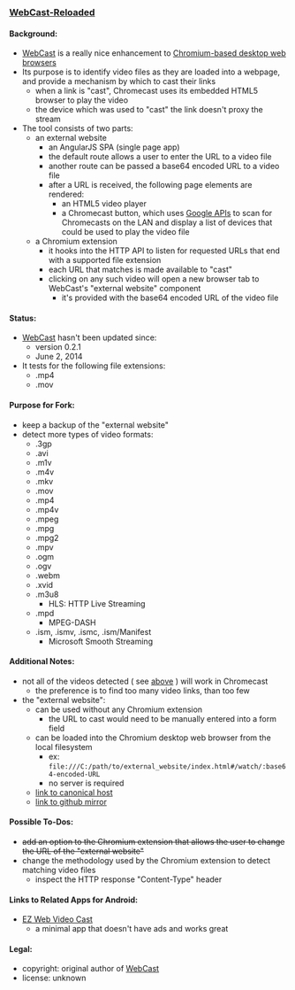 ### [WebCast-Reloaded](https://github.com/warren-bank/crx-webcast-reloaded)

#### Background:

* [WebCast](https://chrome.google.com/webstore/detail/webcast/gmenldaghgogpiajaipajaphcjbankna?hl=en) is a really nice enhancement to [Chromium-based desktop web browsers](https://en.wikipedia.org/wiki/Chromium_(web_browser)#Other_browsers_based_on_Chromium)
* Its purpose is to identify video files as they are loaded into a webpage, and provide a mechanism by which to cast their links
  * when a link is "cast", Chromecast uses its embedded HTML5 browser to play the video
  * the device which was used to "cast" the link doesn't proxy the stream
* The tool consists of two parts:
  * an external website
    * an AngularJS SPA (single page app)
    * the default route allows a user to enter the URL to a video file
    * another route can be passed a base64 encoded URL to a video file
    * after a URL is received, the following page elements are rendered:
      * an HTML5 video player
      * a Chromecast button, which uses [Google APIs](https://developers.google.com/cast/docs/chrome_sender_integrate) to scan for Chromecasts on the LAN and display a list of devices that could be used to play the video file
  * a Chromium extension
    * it hooks into the HTTP API to listen for requested URLs that end with a supported file extension
    * each URL that matches is made available to "cast"
    * clicking on any such video will open a new browser tab to WebCast's "external website" component
      * it's provided with the base64 encoded URL of the video file

#### Status:

* [WebCast](https://chrome.google.com/webstore/detail/webcast/gmenldaghgogpiajaipajaphcjbankna?hl=en) hasn't been updated since:
  * version 0.2.1
  * June 2, 2014
* It tests for the following file extensions:
  * .mp4
  * .mov

#### Purpose for Fork:

* keep a backup of the "external website"
* detect more types of video formats:
  * .3gp
  * .avi
  * .m1v
  * .m4v
  * .mkv
  * .mov
  * .mp4
  * .mp4v
  * .mpeg
  * .mpg
  * .mpg2
  * .mpv
  * .ogm
  * .ogv
  * .webm
  * .xvid
  * .m3u8
    * HLS: HTTP Live Streaming
  * .mpd
    * MPEG-DASH
  * .ism, .ismv, .ismc, .ism/Manifest
    * Microsoft Smooth Streaming

#### Additional Notes:

* not all of the videos detected ( see [above](#purpose-for-fork) ) will work in Chromecast
  * the preference is to find too many video links, than too few
* the "external website":
  * can be used without any Chromium extension
    * the URL to cast would need to be manually entered into a form field
  * can be loaded into the Chromium desktop web browser from the local filesystem
    * ex: `file:///C:/path/to/external_website/index.html#/watch/:base64-encoded-URL`
    * no server is required
  * [link to canonical host](http://web-cast.appspot.com/)
  * [link to github mirror](http://warren-bank.github.io/crx-webcast-reloaded/external_website/index.html)

#### Possible To-Dos:

* ~~add an option to the Chromium extension that allows the user to change the URL of the "external website"~~
* change the methodology used by the Chromium extension to detect matching video files
  * inspect the HTTP response "Content-Type" header

#### Links to Related Apps for Android:

* [EZ Web Video Cast](https://play.google.com/store/apps/details?id=com.hecorat.videocast)
  * a minimal app that doesn't have ads and works great

#### Legal:

* copyright: original author of [WebCast](https://chrome.google.com/webstore/detail/webcast/gmenldaghgogpiajaipajaphcjbankna?hl=en)
* license: unknown
